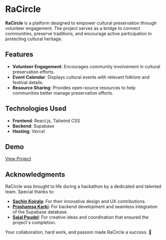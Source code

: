 # RaCircle  

**RaCircle** is a platform designed to empower cultural preservation through volunteer engagement. The project serves as a bridge to connect communities, preserve traditions, and encourage active participation in protecting cultural heritage.  

## Features  
- **Volunteer Engagement**: Encourages community involvement in cultural preservation efforts.  
- **Event Calendar**: Displays cultural events with relevant folklore and festival details.  
- **Resource Sharing**: Provides open-source resources to help communities better manage preservation efforts.  

## Technologies Used  
- **Frontend**: React.js, Tailwind CSS  
- **Backend**: Supabase  
- **Hosting**: Vercel  

## Demo  
[View Project](https://htc-six.vercel.app/)  

## Acknowledgments  
RaCircle was brought to life during a hackathon by a dedicated and talented team. Special thanks to:  
- **[Sachin Koirala](https://github.com/mousekeys)**: For their innovative design and UX contributions.  
- **[Prashamsa Karki](https://github.com/prashamsaaa)**: For backend development and seamless integration of the Supabase database.  
- **[Sajal Poudel](https://github.com/cruvss)**: For creative ideas and coordination that ensured the project's completion.  

Your collaboration, hard work, and passion made RaCircle a success. 🌟  


